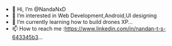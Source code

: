 - 👋 Hi, I’m @NandaNxD
- 👀 I’m interested in Web Development,Android,UI designing
- 🌱 I’m currently learning how to build drones XP...
- 📫 How to reach me :https://www.linkedin.com/in/nandan-t-s-643345b3...

<!---
NandaNxD/NandaNxD is a ✨ special ✨ repository because its `README.md` (this file) appears on your GitHub profile.
You can click the Preview link to take a look at your changes.
--->
